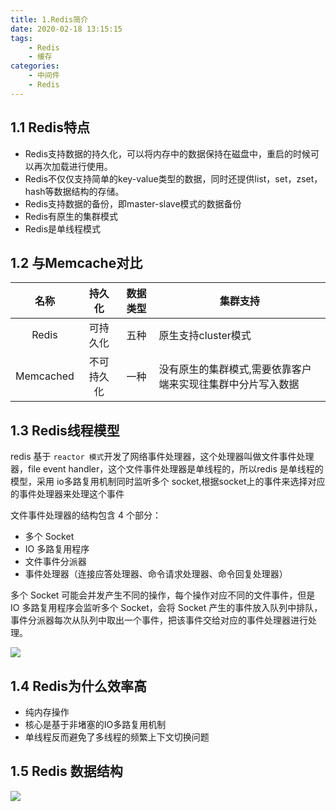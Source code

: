 ```yaml
---
title: 1.Redis简介
date: 2020-02-18 13:15:15
tags:
    - Redis
    - 缓存
categories:
    - 中间件
    - Redis
---
```




## 1.1 Redis特点 

- Redis支持数据的持久化，可以将内存中的数据保持在磁盘中，重启的时候可以再次加载进行使用。
- Redis不仅仅支持简单的key-value类型的数据，同时还提供list，set，zset，hash等数据结构的存储。
- Redis支持数据的备份，即master-slave模式的数据备份
- Redis有原生的集群模式
- Redis是单线程模式



## 1.2 与Memcache对比

|   名称    |   持久化   | 数据类型 | 集群支持                                                    |
| :-------: | :--------: | :------: | ----------------------------------------------------------- |
|   Redis   |  可持久化  |   五种   | 原生支持cluster模式                                         |
| Memcached | 不可持久化 |   一种   | 没有原生的集群模式,需要依靠客户端来实现往集群中分片写入数据 |



## 1.3 Redis线程模型

redis 基于 `reactor 模式`开发了网络事件处理器，这个处理器叫做文件事件处理器，file event handler，这个文件事件处理器是单线程的，所以redis 是单线程的模型，采用 io多路复用机制同时监听多个 socket,根据socket上的事件来选择对应的事件处理器来处理这个事件

文件事件处理器的结构包含 4 个部分：

- 多个 Socket
- IO 多路复用程序
- 文件事件分派器
- 事件处理器（连接应答处理器、命令请求处理器、命令回复处理器）

多个 Socket 可能会并发产生不同的操作，每个操作对应不同的文件事件，但是 IO 多路复用程序会监听多个 Socket，会将 Socket 产生的事件放入队列中排队，事件分派器每次从队列中取出一个事件，把该事件交给对应的事件处理器进行处理。

![](http://cache410.oss-cn-beijing.aliyuncs.com/even.png)





## 1.4 Redis为什么效率高

- 纯内存操作
- 核心是基于非堵塞的IO多路复用机制
- 单线程反而避免了多线程的频繁上下文切换问题

## 1.5 Redis 数据结构



![](http://cache410.oss-cn-beijing.aliyuncs.com/datastruct.png)



​	



























